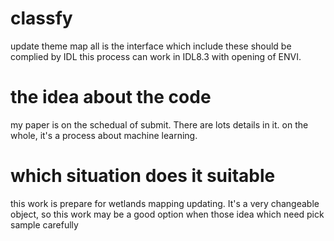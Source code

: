 # classfy
update theme map
all is the interface which include these should be complied by IDL
this process can work in IDL8.3 with opening of ENVI.

# the idea about the code
my paper is on the schedual of submit. There are lots details in it.
on the whole, it's a process about machine learning.

# which situation does it suitable
this work is prepare for wetlands mapping updating.
It's a very changeable object, so this work may be a good option when those idea which need pick sample carefully 
